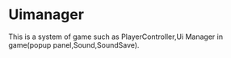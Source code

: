 # Uimanager

This is a system of game such as PlayerController,Ui Manager in game(popup panel,Sound,SoundSave).
